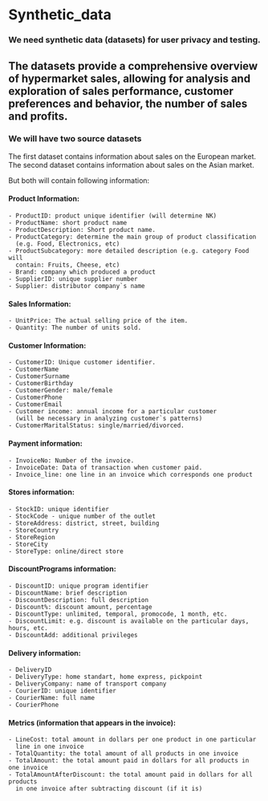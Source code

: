 # Synthetic_data

### We need synthetic data (datasets) for user privacy and testing.

## The datasets provide a comprehensive overview of hypermarket sales, allowing for analysis and exploration of sales performance, customer preferences and behavior, the number of sales and profits.

### We will have two source datasets
The first dataset contains  information about sales on the European market.
The second  dataset contains information about sales on the Asian market.

But both will contain following information:

#### Product Information:
    - ProductID: product unique identifier (will determine NK)
    - ProductName: short product name
    - ProductDescription: Short product name.
    - ProductCategory: determine the main group of product classification 
      (e.g. Food, Electronics, etc)
    - ProductSubcategory: more detailed description (e.g. category Food will 
      contain: Fruits, Cheese, etc)
    - Brand: company which produced a product
    - SupplierID: unique supplier number
    - Supplier: distributor company`s name

#### Sales Information:
    - UnitPrice: The actual selling price of the item.
    - Quantity: The number of units sold.

#### Customer Information:
    - CustomerID: Unique customer identifier.
    - CustomerName
    - CustomerSurname
    - CustomerBirthday
    - CustomerGender: male/female
    - CustomerPhone
    - CustomerEmail
    - Customer income: annual income for a particular customer 
      (will be necessary in analyzing customer`s patterns)
    - CustomerMaritalStatus: single/married/divorced.

#### Payment information:
	- InvoiceNo: Number of the invoice.
	- InvoiceDate: Data of transaction when customer paid.
    - Invoice_line: one line in an invoice which corresponds one product

#### Stores information: 
	- StockID: unique identifier
    - StockCode - unique number of the outlet
    - StoreAddress: district, street, building
    - StoreCountry
    - StoreRegion
    - StoreCity
    - StoreType: online/direct store


#### DiscountPrograms information:
	- DiscountID: unique program identifier
  	- DiscountName: brief description   
    - DiscountDescription: full description  
    - Discount%: discount amount, percentage
    - DiscountType: unlimited, temporal, promocode, 1 month, etc.  
    - DiscountLimit: e.g. discount is available on the particular days, hours, etc.  
    - DiscountAdd: additional privileges

#### Delivery information:
    - DeliveryID  
    - DeliveryType: home standart, home express, pickpoint 
    - DeliveryCompany: name of transport company   
    - CourierID: unique identifier  
    - CourierName: full name 
    - CourierPhone 

#### Metrics (information that appears in the invoice):
	- LineCost: total amount in dollars per one product in one particular 
      line in one invoice
	- TotalQuantity: the total amount of all products in one invoice
	- TotalAmount: the total amount paid in dollars for all products in one invoice 
    - TotalAmountAfterDiscount: the total amount paid in dollars for all products 
      in one invoice after subtracting discount (if it is)
